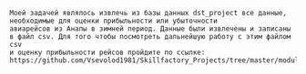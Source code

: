     Моей задачей являлось извлечь из базы данных dst_project все данные, необходимые для оценки прибыльности или убыточности
    авиарейсов из Анапы в зимней период. Данные были извлечены и записаны в файл csv. Для того чтобы посмотреть дальнейшую работу с этим файлом csv 
    и оценку прибыльности рейсов пройдите по ссылке:
    https://github.com/Vsevolod1981/Skillfactory_Projects/tree/master/module_4_improved/additional_task
    
    
